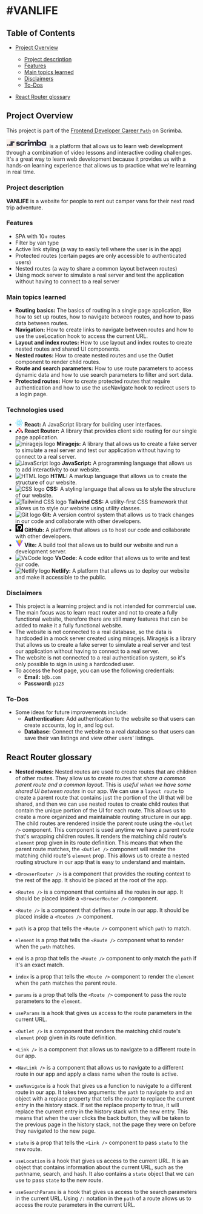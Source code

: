 # #VANLIFE

## Table of Contents

- [Project Overview](#project-overview)

  - [Project description](#project-description)
  - [Features](#features)
  - [Main topics learned](#main-topics-learned)
  - [Disclaimers](#disclaimers)
  - [To-Dos](#to-dos)

- [React Router glossary](#react-router-glossary)

## Project Overview

This project is part of the [Frontend Developer Career `Path`](https://scrimba.com/learn/frontend) on Scrimba.

<img src="/src/Assets/Images/scrimba-logo.png" alt="scrimba logo" width="110"/>
 is a platform that allows us to learn web development through a combination of video lessons and interactive coding challenges. It's a great way to learn web development because it provides us with a hands-on learning experience that allows us to practice what we're learning in real time.

### Project description

**VANLIFE** is a website for people to rent out camper vans for their next road trip adventure.

### Features

- SPA with 10+ routes
- Filter by van type
- Active link styling (a way to easily tell where the user is in the app)
- Protected routes (certain pages are only accessible to authenticated users)
- Nested routes (a way to share a common layout between routes)
- Using mock server to simulate a real server and test the application without having to connect to a real server

### Main topics learned

- **Routing basics:**
  The basics of routing in a single page application, like how to set up routes, how to navigate between routes, and how to pass data between routes.
- **Navigation:**
  How to create links to navigate between routes and how to use the useLocation hook to access the current URL.
- **Layout and index routes:**
  How to use layout and index routes to create nested routes and shared UI components.
- **Nested routes:**
  How to create nested routes and use the Outlet component to render child routes.
- **Route and search parameters:**
  How to use route parameters to access dynamic data and how to use search parameters to filter and sort data.
- **Protected routes:**
  How to create protected routes that require authentication and how to use the useNavigate hook to redirect users to a login page.

### Technologies used

- <img src="/src/Assets/Images/react-logo.svg" alt="react logo" width="20"> **React:** A JavaScript library for building user interfaces.
- <img src="/src/Assets/Images/react-router-mark-color.svg" alt="react router logo" width="20"> **React Router:** A library that provides client side routing for our single page application.
- <img src="https://miragejs.com/favicon.svg?v=4b2671f787216000311c3551544b1101" alt="miragejs logo" width="20"> **Miragejs:** A library that allows us to create a fake server to simulate a real server and test our application without having to connect to a real server.
- <img src="https://cdn.jsdelivr.net/gh/devicons/devicon/icons/javascript/javascript-original.svg" alt="JavaScript logo" width="20"> **JavaScript:** A programming language that allows us to add interactivity to our website.
- <img src="https://cdn.jsdelivr.net/gh/devicons/devicon/icons/html5/html5-original.svg" alt="HTML logo" width="20"> **HTML:** A markup language that allows us to create the structure of our website.
- <img src="https://cdn.jsdelivr.net/gh/devicons/devicon/icons/css3/css3-original.svg" alt="CSS logo" width="20"> **CSS:** A styling language that allows us to style the structure of our website.
- <img src="https://tailwindcss.com/favicons/apple-touch-icon.png?v=3" alt="Tailwind CSS logo" width="20"> **Tailwind CSS:** A utility-first CSS framework that allows us to style our website using utility classes.
- <img src="https://cdn.jsdelivr.net/gh/devicons/devicon/icons/git/git-original.svg" alt="Git logo" width="20"> **Git:** A version control system that allows us to track changes in our code and collaborate with other developers.
- <img src="src/Assets/Images/github-logo.png" alt="GitHub logo" width="20"> **GitHub:** A platform that allows us to host our code and collaborate with other developers.
- <img src="/src/Assets/Images/vite-logo.svg" alt="Vite logo" width="20"> **Vite:** A build tool that allows us to build our website and run a development server.
- <img src="https://cdn.jsdelivr.net/gh/devicons/devicon/icons/vscode/vscode-original.svg" alt="VsCode logo" width="20"> **VsCode:** A code editor that allows us to write and test our code.
- <img src="https://cdn.jsdelivr.net/gh/devicons/devicon/icons/netlify/netlify-original.svg" alt="Netlify logo" width="20"> **Netlify:** A platform that allows us to deploy our website and make it accessible to the public.

### Disclaimers

- This project is a learning project and is not intended for commercial use.
- The main focus was to learn react router and not to create a fully functional website, therefore there are still many features that can be added to make it a fully functional website.
- The website is not connected to a real database, so the data is hardcoded in a mock server created using miragejs. Miragejs is a library that allows us to create a fake server to simulate a real server and test our application without having to connect to a real server.
- The website is not connected to a real authentication system, so it's only possible to sign in using a hardcoded user.
- To access the host page, you can use the following credentials:
  - **Email:** `b@b.com`
  - **Password:** `p123`

### To-Dos

- Some ideas for future improvements include:
  - **Authentication:**
    Add authentication to the website so that users can create accounts, log in, and log out.
  - **Database:**
    Connect the website to a real database so that users can save their van listings and view other users' listings.

## React Router glossary

- **Nested routes:** Nested routes are used to create routes that are children of other routes. They allow us to create routes that _share a common parent route and a common layout_. This is _useful when we have some shared UI between routes_ in our app. We can use a `layout route` to create a parent route that contains just the portion of the UI that will be shared, and then we can use nested routes to create child routes that contain the unique portion of the UI for each route. This allows us to create a more organized and maintainable routing structure in our app.
  The child routes are rendered inside the parent route using the `<Outlet />` component. This component is used anytime we have a parent route that's wrapping children routes. It renders the matching child route's `element` prop given in its route definition. This means that when the parent route matches, the `<Outlet />` component will render the matching child route's `element` prop. This allows us to create a nested routing structure in our app that is easy to understand and maintain.

- `<BrowserRouter />` is a component that provides the routing context to the rest of the app. It should be placed at the root of the app.

- `<Routes />` is a component that contains all the routes in our app. It should be placed inside a `<BrowserRouter />` component.

- `<Route />` is a component that defines a route in our app. It should be placed inside a `<Routes />` component.

- `path` is a prop that tells the `<Route />` component which `path` to match.

- `element` is a prop that tells the `<Route />` component what to render when the `path` matches.

- `end` is a prop that tells the `<Route />` component to only match the `path` if it's an exact match.

- `index` is a prop that tells the `<Route />` component to render the `element` when the `path` matches the parent route.

- `params` is a prop that tells the `<Route />` component to pass the route parameters to the `element`.

- `useParams` is a hook that gives us access to the route parameters in the current URL.

- `<Outlet />` is a component that renders the matching child route's `element` prop given in its route definition.

- `<Link />` is a component that allows us to navigate to a different route in our app.

- `<NavLink />` is a component that allows us to navigate to a different route in our app and apply a class name when the route is active.

- `useNavigate` is a hook that gives us a function to navigate to a different route in our app. It takes two arguments: the `path` to navigate to and an object with a replace property that tells the router to replace the current entry in the history stack. If set the replace property to true, it will replace the current entry in the history stack with the new entry. This means that when the user clicks the back button, they will be taken to the previous page in the history stack, not the page they were on before they navigated to the new page.

- `state` is a prop that tells the `<Link />` component to pass `state` to the new route.

- `useLocation` is a hook that gives us access to the current URL. It is an object that contains information about the current URL, such as the `path`name, search, and hash. It also contains a `state` object that we can use to pass `state` to the new route.

- `useSearchParams` is a hook that gives us access to the search parameters in the current URL. Using `/:` notation in the `path` of a route allows us to access the route parameters in the current URL.
